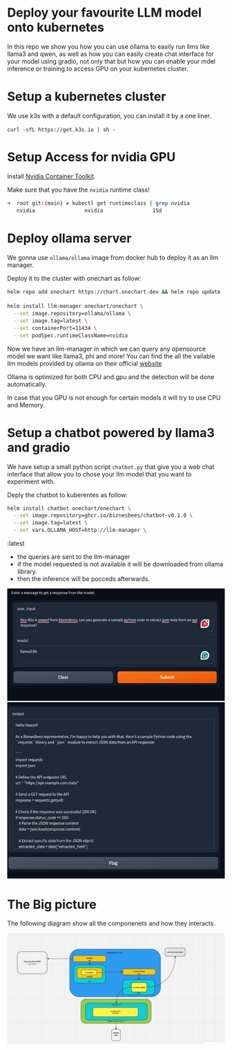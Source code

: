 # Deploy your favourite LLM model onto kubernetes 
In this repo we show you how you can use ollama to easily run llms like llama3 and qwen, as well as how you can easily create chat interface for your model using gradio, not only that but how you can enable your mdel inference or training to access GPU on your kubernetes cluster.

# Setup a kubernetes cluster 

We use k3s with a default configuration, you can install it by a one liner.

`curl -sfL https://get.k3s.io | sh - `

# Setup Access for nvidia GPU 
Install [Nvidia Container Toolkit](https://docs.nvidia.com/datacenter/cloud-native/container-toolkit/latest/install-guide.html#installation).

Make sure that you have the `nvidia` runtime class!

```bash
➜  root git:(main) ✗ kubectl get runtimeclass | grep nvidia
   nvidia                nvidia                15d
```

# Deploy ollama server
We gonna use `ollama/ollama` image from docker hub to deploy it as an llm manager.

Deploy it to the cluster with onechart as follow:

```bash
helm repo add onechart https://chart.onechart.dev && helm repo update

helm install llm-manager onechart/onechart \
  --set image.repository=ollama/ollama \
  --set image.tag=latest \
  --set containerPort=11434 \
  --set podSpec.runtimeClassName=nvidia
```
   
Now we have an llm-manager in which we can query any opensource model we want like llama3, phi and more! You can find the all the vailable llm models provided by ollama on their official [website](https://ollama.com/library)

Ollama is optimized for both CPU and gpu and the detection will be done automatically.

In case that you GPU is not enough for certain models it will try to use CPU and Memory.

# Setup a chatbot powered by llama3 and gradio
We have setup a small python script `chatbot.py` that give you a web chat interface that allow you to chose your llm model that you want to experiment with.

Deply the chatbot to kuberentes as follow:

```bash
helm install chatbot onechart/onechart \
  --set image.repository=ghcr.io/biznesbees/chatbot-v0.1.0 \
  --set image.tag=latest \
  --set vars.OLLAMA_HOST=http://llm-manager \
```
:latest
- the queries are sent to the llm-manager
- if the model requested is not available it will be downloaded from ollama library.
- then the inference will be pocceds afterwards.

![Alt text](user_input.jpeg)
![Alt text](output.jpeg)

# The Big picture

The following diagram show all the componenets and how they interacts.

![Alt text](diagram.jpeg)